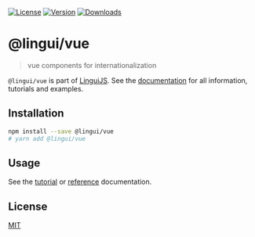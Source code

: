 [![License][badge-license]][license]
[![Version][badge-version]][package]
[![Downloads][badge-downloads]][package]

# @lingui/vue

> vue components for internationalization

`@lingui/vue` is part of [LinguiJS][linguijs]. See the [documentation][documentation] for all information, tutorials and examples.

## Installation

```sh
npm install --save @lingui/vue
# yarn add @lingui/vue
```

## Usage

See the [tutorial][tutorial] or [reference][reference] documentation.

## License

[MIT][license]

[license]: https://github.com/lingui/js-lingui/blob/main/LICENSE
[linguijs]: https://github.com/lingui/js-lingui
[documentation]: https://lingui.dev
[tutorial]: https://lingui.dev/tutorials/vue
[reference]: https://lingui.dev/ref/vue
[package]: https://www.npmjs.com/package/@lingui/vue
[badge-downloads]: https://img.shields.io/npm/dw/@lingui/vue.svg
[badge-version]: https://img.shields.io/npm/v/@lingui/vue.svg
[badge-license]: https://img.shields.io/npm/l/@lingui/vue.svg
